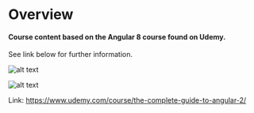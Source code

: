 # Overview
#### Course content based on the Angular 8 course found on Udemy.  

See link below for further information.

![alt text](https://s3.amazonaws.com/coursetro/posts/174-full.png)

![alt text](https://res.cloudinary.com/practicaldev/image/fetch/s--bAhLTte5--/c_limit%2Cf_auto%2Cfl_progressive%2Cq_auto%2Cw_880/https://juristr.com/blog/assets/imgs/ngconf2019/angular-products.png)


Link: https://www.udemy.com/course/the-complete-guide-to-angular-2/

